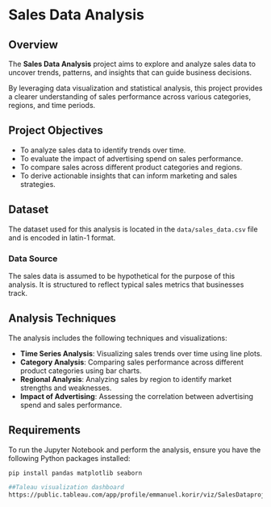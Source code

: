 # Sales Data Analysis

## Overview

The **Sales Data Analysis** project aims to explore and analyze sales data to uncover trends, patterns, and insights that can guide business decisions.

By leveraging data visualization and statistical analysis, this project provides a clearer understanding of sales performance across various categories, regions, and time periods.

## Project Objectives

- To analyze sales data to identify trends over time.
- To evaluate the impact of advertising spend on sales performance.
- To compare sales across different product categories and regions.
- To derive actionable insights that can inform marketing and sales strategies.

## Dataset

The dataset used for this analysis is located in the `data/sales_data.csv` file and is encoded in latin-1 format.

### Data Source

The sales data is assumed to be hypothetical for the purpose of this analysis. It is structured to reflect typical sales metrics that businesses track.

## Analysis Techniques

The analysis includes the following techniques and visualizations:

- **Time Series Analysis**: Visualizing sales trends over time using line plots.
- **Category Analysis**: Comparing sales performance across different product categories using bar charts.
- **Regional Analysis**: Analyzing sales by region to identify market strengths and weaknesses.
- **Impact of Advertising**: Assessing the correlation between advertising spend and sales performance.

## Requirements

To run the Jupyter Notebook and perform the analysis, ensure you have the following Python packages installed:

```bash
pip install pandas matplotlib seaborn

##Taleau visualization dashboard
https://public.tableau.com/app/profile/emmanuel.korir/viz/SalesDataproject_17325221343730/Dashboard1

